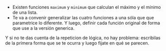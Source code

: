 * Existen funciones `maximum` y `minimum` que calculan el máximo y el mínimo de una lista. 
* Te va a convenir generalizar las cuatro funciones a una sóla que que parametrice lo diferente. Y luego, definir cada función original de forma que use a la versión generica. 

Y si no te das cuenta de la repeticion de lógica, no hay problema: escribilas de la primera forma que se te ocurra y luego fijate en qué se parecen. 
